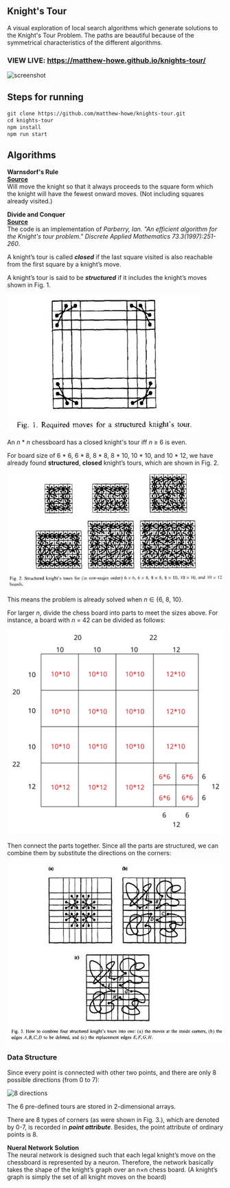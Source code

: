 ## Knight's Tour

A visual exploration of local search algorithms which generate solutions to the Knight's Tour Problem. The paths are beautiful because of the symmetrical characteristics of the different algorithms.

### VIEW LIVE: https://matthew-howe.github.io/knights-tour/

![screenshot](https://i.gyazo.com/95d962a1c73b8480d1002afce2b6f95a.png)

## Steps for running
```
git clone https://github.com/matthew-howe/knights-tour.git
cd knights-tour
npm install
npm run start
```


## Algorithms

  **Warnsdorf's Rule**  
  [**Source**](https://github.com/matthew-howe/knights-tour/blob/master/src/algorithms/warnsdorf.js)  
    Will move the knight so that it always proceeds to the square form which the knight will have the fewest onward moves. (Not including squares already visited.)

  **Divide and Conquer**   
  [**Source**](https://github.com/matthew-howe/knights-tour/blob/master/src/algorithms/divideandconquer.js)  
  The code is an implementation of _Parberry, Ian. "An efficient algorithm for the Knight's tour problem." Discrete Applied Mathematics 73.3(1997):251-260_.

  A knight’s tour is called _**closed**_ if the last square visited is also reachable from the first square by a knight’s move.

  A knight’s tour is said to be _**structured**_ if it includes the knight’s moves shown in Fig. 1.

  ![Fig. 1. Required moves for a structured knight's tour.](img/Fig1.jpg)

  An _n_ \* _n_ chessboard has a closed knight's tour iff _n_ ≥ 6 is even.

  For board size of 6 \* 6, 6 \* 8, 8 \* 8, 8 \* 10, 10 \* 10, and 10 \* 12, we have already found **structured**, **closed** knight’s tours, which are shown in Fig. 2.

  ![Fig. 2. Structured knight’s tours for (in row-major order) 6 x 6, 6 x 8, 8 x 8, 8 x 10, 10 x 10, and 10 x 12 boards.](img/Fig2.jpg)

  This means the problem is already solved when _n_ ∈ {6, 8, 10}.

  For larger _n_, divide the chess board into parts to meet the sizes above. For instance, a board with _n_ = 42 can be divided as follows:

  ![Divide example](img/divide_example.svg)

  Then connect the parts together. Since all the parts are structured, we can combine them by substitute the directions on the corners:

  ![Fig. 3. How to combine four structured knight’s tours into one.](img/Fig3.jpg)

  ### Data Structure

  Since every point is connected with other two points, and there are only 8 possible directions (from 0 to 7):

  ![8 directions](./img/direction.svg)

  The 6 pre-defined tours are stored in 2-dimensional arrays.

  There are 8 types of corners (as were shown in Fig. 3.), which are denoted by 0-7, is recorded in _**point attribute**_. Besides, the point attribute of ordinary points is 8.

  **Nueral Network Solution**  
    The neural network is designed such that each legal knight’s move on the chessboard is represented by a neuron. Therefore, the network basically takes the shape of the knight’s graph over an n×n chess board. (A knight’s graph is simply the set of all knight moves on the board)
